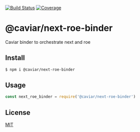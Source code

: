 [![Build Status](https://travis-ci.org/caviarjs/next-roe-binder.svg?branch=master)](https://travis-ci.org/caviarjs/next-roe-binder)
[![Coverage](https://codecov.io/gh/caviarjs/next-roe-binder/branch/master/graph/badge.svg)](https://codecov.io/gh/caviarjs/next-roe-binder)
<!-- optional appveyor tst
[![Windows Build Status](https://ci.appveyor.com/api/projects/status/github/caviarjs/next-roe-binder?branch=master&svg=true)](https://ci.appveyor.com/project/caviarjs/next-roe-binder)
-->
<!-- optional npm version
[![NPM version](https://badge.fury.io/js/@caviar/next-roe-binder.svg)](http://badge.fury.io/js/@caviar/next-roe-binder)
-->
<!-- optional npm downloads
[![npm module downloads per month](http://img.shields.io/npm/dm/@caviar/next-roe-binder.svg)](https://www.npmjs.org/package/@caviar/next-roe-binder)
-->
<!-- optional dependency status
[![Dependency Status](https://david-dm.org/caviarjs/next-roe-binder.svg)](https://david-dm.org/caviarjs/next-roe-binder)
-->

# @caviar/next-roe-binder

Caviar binder to orchestrate next and roe

## Install

```sh
$ npm i @caviar/next-roe-binder
```

## Usage

```js
const next_roe_binder = require('@caviar/next-roe-binder')
```

## License

[MIT](LICENSE)
